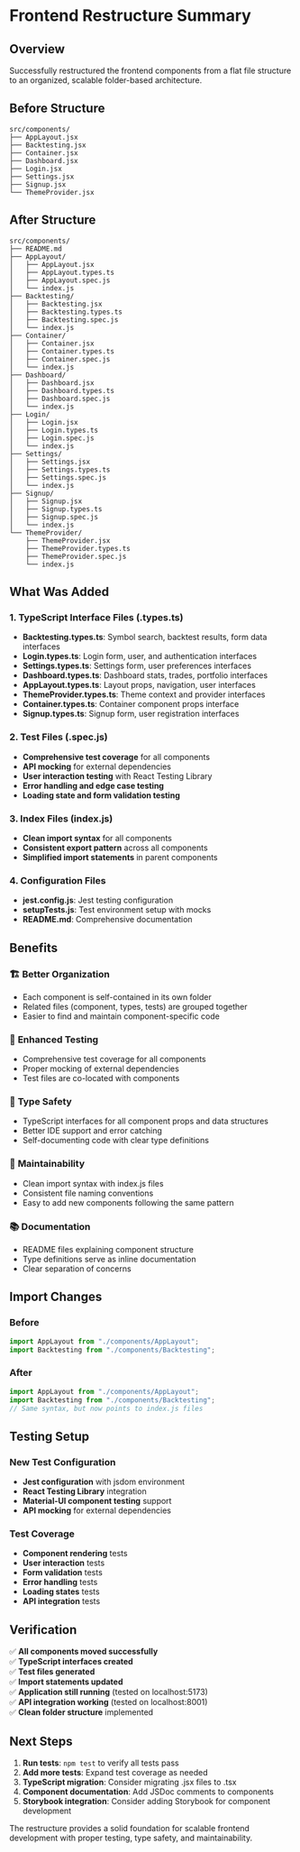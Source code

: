# Frontend Restructure Summary

## Overview
Successfully restructured the frontend components from a flat file structure to an organized, scalable folder-based architecture.

## Before Structure
```
src/components/
├── AppLayout.jsx
├── Backtesting.jsx
├── Container.jsx
├── Dashboard.jsx
├── Login.jsx
├── Settings.jsx
├── Signup.jsx
└── ThemeProvider.jsx
```

## After Structure
```
src/components/
├── README.md
├── AppLayout/
│   ├── AppLayout.jsx
│   ├── AppLayout.types.ts
│   ├── AppLayout.spec.js
│   └── index.js
├── Backtesting/
│   ├── Backtesting.jsx
│   ├── Backtesting.types.ts
│   ├── Backtesting.spec.js
│   └── index.js
├── Container/
│   ├── Container.jsx
│   ├── Container.types.ts
│   ├── Container.spec.js
│   └── index.js
├── Dashboard/
│   ├── Dashboard.jsx
│   ├── Dashboard.types.ts
│   ├── Dashboard.spec.js
│   └── index.js
├── Login/
│   ├── Login.jsx
│   ├── Login.types.ts
│   ├── Login.spec.js
│   └── index.js
├── Settings/
│   ├── Settings.jsx
│   ├── Settings.types.ts
│   ├── Settings.spec.js
│   └── index.js
├── Signup/
│   ├── Signup.jsx
│   ├── Signup.types.ts
│   ├── Signup.spec.js
│   └── index.js
└── ThemeProvider/
    ├── ThemeProvider.jsx
    ├── ThemeProvider.types.ts
    ├── ThemeProvider.spec.js
    └── index.js
```

## What Was Added

### 1. TypeScript Interface Files (.types.ts)
- **Backtesting.types.ts**: Symbol search, backtest results, form data interfaces
- **Login.types.ts**: Login form, user, and authentication interfaces
- **Settings.types.ts**: Settings form, user preferences interfaces
- **Dashboard.types.ts**: Dashboard stats, trades, portfolio interfaces
- **AppLayout.types.ts**: Layout props, navigation, user interfaces
- **ThemeProvider.types.ts**: Theme context and provider interfaces
- **Container.types.ts**: Container component props interface
- **Signup.types.ts**: Signup form, user registration interfaces

### 2. Test Files (.spec.js)
- **Comprehensive test coverage** for all components
- **API mocking** for external dependencies
- **User interaction testing** with React Testing Library
- **Error handling and edge case testing**
- **Loading state and form validation testing**

### 3. Index Files (index.js)
- **Clean import syntax** for all components
- **Consistent export pattern** across all components
- **Simplified import statements** in parent components

### 4. Configuration Files
- **jest.config.js**: Jest testing configuration
- **setupTests.js**: Test environment setup with mocks
- **README.md**: Comprehensive documentation

## Benefits

### 🏗️ **Better Organization**
- Each component is self-contained in its own folder
- Related files (component, types, tests) are grouped together
- Easier to find and maintain component-specific code

### 🧪 **Enhanced Testing**
- Comprehensive test coverage for all components
- Proper mocking of external dependencies
- Test files are co-located with components

### 📝 **Type Safety**
- TypeScript interfaces for all component props and data structures
- Better IDE support and error catching
- Self-documenting code with clear type definitions

### 🔧 **Maintainability**
- Clean import syntax with index.js files
- Consistent file naming conventions
- Easy to add new components following the same pattern

### 📚 **Documentation**
- README files explaining component structure
- Type definitions serve as inline documentation
- Clear separation of concerns

## Import Changes

### Before
```javascript
import AppLayout from "./components/AppLayout";
import Backtesting from "./components/Backtesting";
```

### After
```javascript
import AppLayout from "./components/AppLayout";
import Backtesting from "./components/Backtesting";
// Same syntax, but now points to index.js files
```

## Testing Setup

### New Test Configuration
- **Jest configuration** with jsdom environment
- **React Testing Library** integration
- **Material-UI component testing** support
- **API mocking** for external dependencies

### Test Coverage
- **Component rendering** tests
- **User interaction** tests
- **Form validation** tests
- **Error handling** tests
- **Loading states** tests
- **API integration** tests

## Verification

✅ **All components moved successfully**  
✅ **TypeScript interfaces created**  
✅ **Test files generated**  
✅ **Import statements updated**  
✅ **Application still running** (tested on localhost:5173)  
✅ **API integration working** (tested on localhost:8001)  
✅ **Clean folder structure** implemented  

## Next Steps

1. **Run tests**: `npm test` to verify all tests pass
2. **Add more tests**: Expand test coverage as needed
3. **TypeScript migration**: Consider migrating .jsx files to .tsx
4. **Component documentation**: Add JSDoc comments to components
5. **Storybook integration**: Consider adding Storybook for component development

The restructure provides a solid foundation for scalable frontend development with proper testing, type safety, and maintainability.
